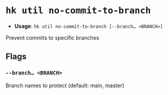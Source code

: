 # `hk util no-commit-to-branch`

- **Usage**: `hk util no-commit-to-branch [--branch… <BRANCH>]`

Prevent commits to specific branches

## Flags

### `--branch… <BRANCH>`

Branch names to protect (default: main, master)
